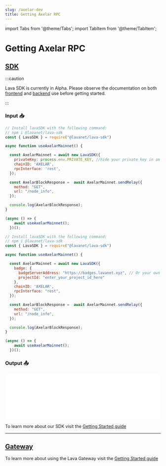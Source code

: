 ```yaml
---
slug: /axelar-dev
title: Getting Axelar RPC
---
```


import Tabs from '@theme/Tabs';
import TabItem from '@theme/TabItem';

# Getting Axelar RPC

## [SDK](https://github.com/lavanet/lava-sdk)

:::caution 

Lava SDK is currently in Alpha. Please observe the documentation on both [frontend](https://docs.lavanet.xyz/sdk-frontend?utm_source=getting-axelar-rpc&utm_medium=docs&utm_campaign=docs-to-docs) and [backend](https://docs.lavanet.xyz/sdk-backend?utm_source=getting-axelar-rpc&utm_medium=docs&utm_campaign=docs-to-docs) use before getting started.

:::

### Input 📥


<Tabs>
<TabItem value="backend" label="BackEnd">

```jsx
// Install lavaSDK with the following command:
// npm i @lavanet/lava-sdk
const { LavaSDK } = require("@lavanet/lava-sdk")

async function useAxelarMainnet() {

  const AxelarMainnet = await new LavaSDK({
    privateKey: process.env.PRIVATE_KEY, //hide your private key in an environmental variable
    chainID: 'AXELAR',
    rpcInterface: 'rest',
  });

  const AxelarBlockResponse =  await AxelarMainnet.sendRelay({
    method: "GET",
    url: "/node_info",
  });

  console.log(AxelarBlockResponse);
}

(async () => {
    await useAxelarMainnet();
  })();
```

</TabItem>

<TabItem value="frontend" label="FrontEnd">

```jsx
// Install lavaSDK with the following command:
// npm i @lavanet/lava-sdk
const { LavaSDK } = require("@lavanet/lava-sdk")

async function useAxelarMainnet() {

  const AxelarMainnet = await new LavaSDK({
    badge: {
      badgeServerAddress: "https://badges.lavanet.xyz", // Or your own Badge-Server URL 
      projectId: "enter_your_project_id_here" 
    },
    chainID: 'AXELAR',
    rpcInterface: "rest",
  });

  const AxelarBlockResponse =  await AxelarMainnet.sendRelay({
    method: "GET",
    url: "/node_info",
  });

  console.log(AxelarBlockResponse);
}

(async () => {
    await useAxelarMainnet();
  })();
```

</TabItem>
</Tabs>

### Output 📤

<iframe width="100%" src="/img/chains/axelar_call.webm" frameborder="0" allow="autoplay; encrypted-media; gyroscope; picture-in-picture" allowfullscreen></iframe>

To learn more about our SDK visit the [Getting Started guide](https://docs.lavanet.xyz/sdk-getting-started?utm_source=getting-axelar-rpc&utm_medium=docs&utm_campaign=docs-to-docs)

<hr />

## [Gateway](https://gateway.lavanet.xyz/?utm_source=axelar-dev&utm_medium=docs&utm_campaign=docs-to-gateway)

To learn more about using the Lava Gateway visit the [Getting Started guide](https://docs.lavanet.xyz/gateway-getting-started?utm_source=axelar-dev&utm_medium=docs&utm_campaign=docs-to-docs)

